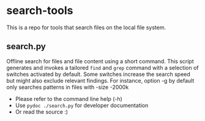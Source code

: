 search-tools
==========================
This is a repo for tools that search files on the local file system.

search.py
---------------
Offline search for files and file content using a short command. This script
generates and invokes a tailored `find` and `grep` command with a selection of
switches activated by default. Some switches increase the search speed but might
also exclude relevant findings. For instance, option -g by default only
searches patterns in files with -size -2000k

- Please refer to the command line help (-h)
- Use `pydoc ./search.py` for developer documentation
- Or read the source :)
 
